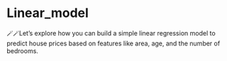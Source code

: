 # Linear_model
🪄🪄Let’s explore how you can build a simple linear regression model to predict house prices based on features like area, age, and the number of bedrooms.
